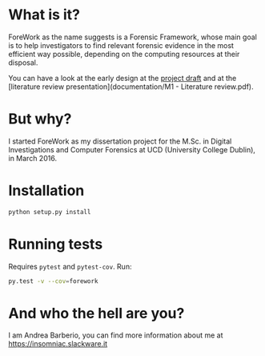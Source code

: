 # What is it?

ForeWork as the name suggests is a Forensic Framework, whose main goal is to
help investigators to find relevant forensic evidence in the most efficient way
possible, depending on the computing resources at their disposal.

You can have a look at the early design at the [project draft](documentation/project_draft.pdf) and at the [literature review presentation](documentation/M1 - Literature review.pdf).

# But why?

I started ForeWork as my dissertation project for the M.Sc. in Digital Investigations
and Computer Forensics at UCD (University College Dublin), in March 2016.

# Installation

```bash
python setup.py install
```

# Running tests

Requires `pytest` and `pytest-cov`. Run:

```bash
py.test -v --cov=forework
```


# And who the hell are you?

I am Andrea Barberio, you can find more information about me at
https://insomniac.slackware.it
